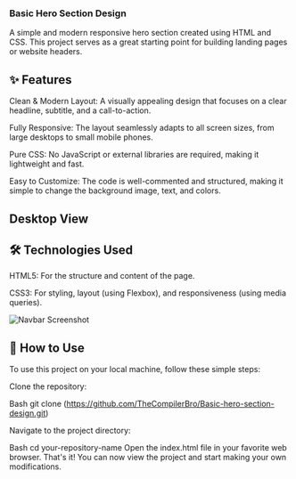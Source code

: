 
<h3>Basic Hero Section Design</h3>
A simple and modern responsive hero section created using HTML and CSS. This project serves as a great starting point for building landing pages or website headers.

<h2> ✨ Features </h2>
Clean & Modern Layout: A visually appealing design that focuses on a clear headline, subtitle, and a call-to-action.

Fully Responsive: The layout seamlessly adapts to all screen sizes, from large desktops to small mobile phones.

Pure CSS: No JavaScript or external libraries are required, making it lightweight and fast.

Easy to Customize: The code is well-commented and structured, making it simple to change the background image, text, and colors.

<h2> Desktop View </h2>

<h2> 🛠️ Technologies Used </h2>
HTML5: For the structure and content of the page.

CSS3: For styling, layout (using Flexbox), and responsiveness (using media queries).

![Navbar Screenshot](<img width="1710" height="1107" alt="Screenshot 2025-07-21 at 7 30 52 PM" src="https://github.com/user-attachments/assets/f90c7857-30d5-490c-9d1d-7d1ad08df3ed" />
)

 <h2> 📂 How to Use </h2>
To use this project on your local machine, follow these simple steps:

Clone the repository:

Bash
git clone (https://github.com/TheCompilerBro/Basic-hero-section-design.git)


Navigate to the project directory:

Bash
cd your-repository-name
Open the index.html file in your favorite web browser.
That's it! You can now view the project and start making your own modifications.
